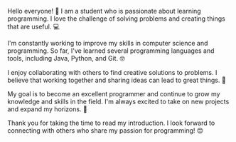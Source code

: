 
Hello everyone! 👋 I am a student who is passionate about learning programming. I love the challenge of solving problems and creating things that are useful. 💻


I'm constantly working to improve my skills in computer science and programming. So far, I've learned several programming languages and tools, including Java, Python, and Git. 🤓


I enjoy collaborating with others to find creative solutions to problems. I believe that working together and sharing ideas can lead to great things. 🤝


My goal is to become an excellent programmer and continue to grow my knowledge and skills in the field. I'm always excited to take on new projects and expand my horizons. 🌅


Thank you for taking the time to read my introduction. I look forward to connecting with others who share my passion for programming! 😊


<!---
xss008/xss008 is a ✨ special ✨ repository because its `README.md` (this file) appears on your GitHub profile.
You can click the Preview link to take a look at your changes.
--->
